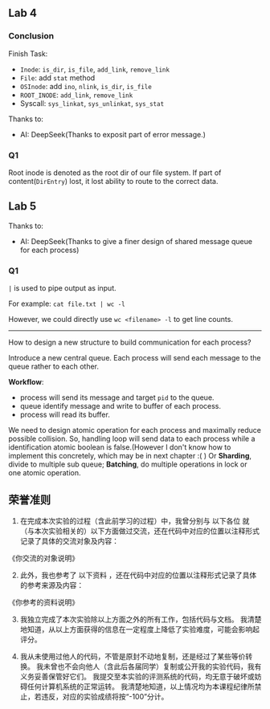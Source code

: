 ## Lab 4

### Conclusion

Finish Task:
- `Inode`: `is_dir`, `is_file`, `add_link`, `remove_link`
- `File`: add `stat` method
- `OSInode`: add `ino`, `nlink`, `is_dir`, `is_file`
- `ROOT_INODE`: `add_link`, `remove_link`
- Syscall: `sys_linkat`, `sys_unlinkat`, `sys_stat`

Thanks to:
- AI: DeepSeek(Thanks to exposit part of error message.)

### Q1

Root inode is denoted as the root dir of our file system. If part of content(`DirEntry`) lost, it lost ability to route to the correct data.

## Lab 5

Thanks to:
- AI: DeepSeek(Thanks to give a finer design of shared message queue for each process)

### Q1

`|` is used to pipe output as input.

For example: `cat file.txt | wc -l`

However, we could directly use `wc <filename> -l` to get line counts.

---

How to design a new structure to build communication for each process?

Introduce a new central queue. Each process will send each message to the queue rather to each other.

**Workflow**:

- process will send its message and target `pid` to the queue.
- queue identify message and write to buffer of each process.
- process will read its buffer.

We need to design atomic operation for each process and maximally reduce possible collision.
So, handling loop will send data to each process while a identification atomic boolean is false.(However I don't know how to implement this concretely, which may be in next chapter :( )
Or **Sharding**, divide to multiple sub queue; **Batching**, do multiple operations in lock or one atomic operation.

## 荣誉准则

1. 在完成本次实验的过程（含此前学习的过程）中，我曾分别与 以下各位 就（与本次实验相关的）以下方面做过交流，还在代码中对应的位置以注释形式记录了具体的交流对象及内容：

《你交流的对象说明》

2. 此外，我也参考了 以下资料 ，还在代码中对应的位置以注释形式记录了具体的参考来源及内容：

《你参考的资料说明》

3. 我独立完成了本次实验除以上方面之外的所有工作，包括代码与文档。 我清楚地知道，从以上方面获得的信息在一定程度上降低了实验难度，可能会影响起评分。

4. 我从未使用过他人的代码，不管是原封不动地复制，还是经过了某些等价转换。 我未曾也不会向他人（含此后各届同学）复制或公开我的实验代码，我有义务妥善保管好它们。 我提交至本实验的评测系统的代码，均无意于破坏或妨碍任何计算机系统的正常运转。 我清楚地知道，以上情况均为本课程纪律所禁止，若违反，对应的实验成绩将按“-100”分计。